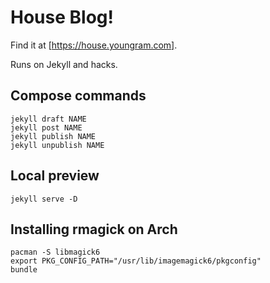 # House Blog! #

Find it at [https://house.youngram.com].

Runs on Jekyll and hacks.

## Compose commands ##

    jekyll draft NAME
    jekyll post NAME
    jekyll publish NAME
    jekyll unpublish NAME

## Local preview ##

    jekyll serve -D

## Installing rmagick on Arch ##

    pacman -S libmagick6
    export PKG_CONFIG_PATH="/usr/lib/imagemagick6/pkgconfig"
    bundle
